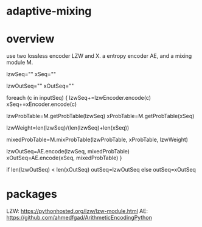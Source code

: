 # adaptive-mixing

# overview
use two lossless encoder LZW and X. a entropy encoder AE, and a mixing module M.

lzwSeq=""
xSeq=""

lzwOutSeq=""
xOutSeq=""

foreach (c in inputSeq) {
  lzwSeq+=lzwEncoder.encode(c)
  xSeq+=xEncoder.encode(c)
  
  lzwProbTable=M.getProbTable(lzwSeq)
  xProbTable=M.getProbTable(xSeq)
  
  lzwWeight=len(lzwSeq)/(len(lzwSeq)+len(xSeq))
  
  mixedProbTable=M.mixProbTable(lzwProbTable, xProbTable, lzwWeight)
  
  lzwOutSeq=AE.encode(lzwSeq, mixedProbTable)
  xOutSeq=AE.encode(xSeq, mixedProbTable)
}

if len(lzwOutSeq) < len(xOutSeq)
  outSeq=lzwOutSeq
else
  outSeq=xOutSeq
  
# packages
LZW: https://pythonhosted.org/lzw/lzw-module.html
AE: https://github.com/ahmedfgad/ArithmeticEncodingPython
